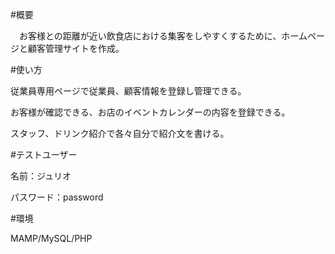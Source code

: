 #概要

　お客様との距離が近い飲食店における集客をしやすくするために、ホームページと顧客管理サイトを作成。
 
 
#使い方

   従業員専用ページで従業員、顧客情報を登録し管理できる。

   お客様が確認できる、お店のイベントカレンダーの内容を登録できる。

   スタッフ、ドリンク紹介で各々自分で紹介文を書ける。
  
  
#テストユーザー

   名前：ジュリオ

   パスワード：password
  
  
#環境

  MAMP/MySQL/PHP
 

